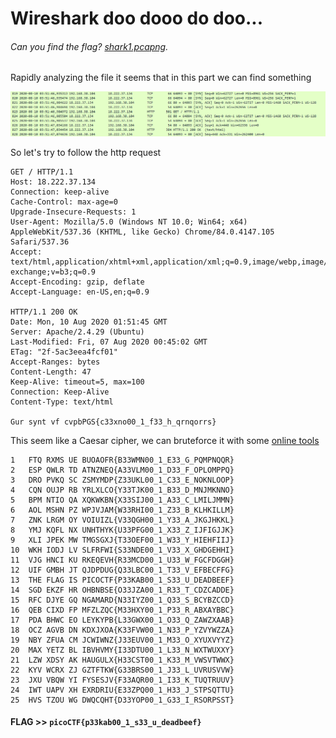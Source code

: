 # Wireshark doo dooo do doo...

###### Can you find the flag? [shark1.pcapng](shark1.pcapng).

Rapidly analyzing the file it seems that in this part we can find something

![wireshark screen](img1.png)

So let's try to follow the http request

```
GET / HTTP/1.1
Host: 18.222.37.134
Connection: keep-alive
Cache-Control: max-age=0
Upgrade-Insecure-Requests: 1
User-Agent: Mozilla/5.0 (Windows NT 10.0; Win64; x64) AppleWebKit/537.36 (KHTML, like Gecko) Chrome/84.0.4147.105 Safari/537.36
Accept: text/html,application/xhtml+xml,application/xml;q=0.9,image/webp,image/apng,*/*;q=0.8,application/signed-exchange;v=b3;q=0.9
Accept-Encoding: gzip, deflate
Accept-Language: en-US,en;q=0.9

HTTP/1.1 200 OK
Date: Mon, 10 Aug 2020 01:51:45 GMT
Server: Apache/2.4.29 (Ubuntu)
Last-Modified: Fri, 07 Aug 2020 00:45:02 GMT
ETag: "2f-5ac3eea4fcf01"
Accept-Ranges: bytes
Content-Length: 47
Keep-Alive: timeout=5, max=100
Connection: Keep-Alive
Content-Type: text/html

Gur synt vf cvpbPGS{c33xno00_1_f33_h_qrnqorrs}
```

This seem like a Caesar cipher, we can bruteforce it with some [online tools](https://manansingh.github.io/Cryptolab-Offline/c2-brute-caesar.html)

```
1	FTQ RXMS UE BUOAOFR{B33WMN00_1_E33_G_PQMPNQQR}
2	ESP QWLR TD ATNZNEQ{A33VLM00_1_D33_F_OPLOMPPQ}
3	DRO PVKQ SC ZSMYMDP{Z33UKL00_1_C33_E_NOKNLOOP}
4	CQN OUJP RB YRLXLCO{Y33TJK00_1_B33_D_MNJMKNNO}
5	BPM NTIO QA XQKWKBN{X33SIJ00_1_A33_C_LMILJMMN}
6	AOL MSHN PZ WPJVJAM{W33RHI00_1_Z33_B_KLHKILLM}
7	ZNK LRGM OY VOIUIZL{V33QGH00_1_Y33_A_JKGJHKKL}
8	YMJ KQFL NX UNHTHYK{U33PFG00_1_X33_Z_IJFIGJJK}
9	XLI JPEK MW TMGSGXJ{T33OEF00_1_W33_Y_HIEHFIIJ}
10	WKH IODJ LV SLFRFWI{S33NDE00_1_V33_X_GHDGEHHI}
11	VJG HNCI KU RKEQEVH{R33MCD00_1_U33_W_FGCFDGGH}
12	UIF GMBH JT QJDPDUG{Q33LBC00_1_T33_V_EFBECFFG}
13	THE FLAG IS PICOCTF{P33KAB00_1_S33_U_DEADBEEF}
14	SGD EKZF HR OHBNBSE{O33JZA00_1_R33_T_CDZCADDE}
15	RFC DJYE GQ NGAMARD{N33IYZ00_1_Q33_S_BCYBZCCD}
16	QEB CIXD FP MFZLZQC{M33HXY00_1_P33_R_ABXAYBBC}
17	PDA BHWC EO LEYKYPB{L33GWX00_1_O33_Q_ZAWZXAAB}
18	OCZ AGVB DN KDXJXOA{K33FVW00_1_N33_P_YZVYWZZA}
19	NBY ZFUA CM JCWIWNZ{J33EUV00_1_M33_O_XYUXVYYZ}
20	MAX YETZ BL IBVHVMY{I33DTU00_1_L33_N_WXTWUXXY}
21	LZW XDSY AK HAUGULX{H33CST00_1_K33_M_VWSVTWWX}
22	KYV WCRX ZJ GZTFTKW{G33BRS00_1_J33_L_UVRUSVVW}
23	JXU VBQW YI FYSESJV{F33AQR00_1_I33_K_TUQTRUUV}
24	IWT UAPV XH EXRDRIU{E33ZPQ00_1_H33_J_STPSQTTU}
25	HVS TZOU WG DWQCQHT{D33YOP00_1_G33_I_RSORPSST}
```

#### **FLAG >>** `picoCTF{p33kab00_1_s33_u_deadbeef}`
